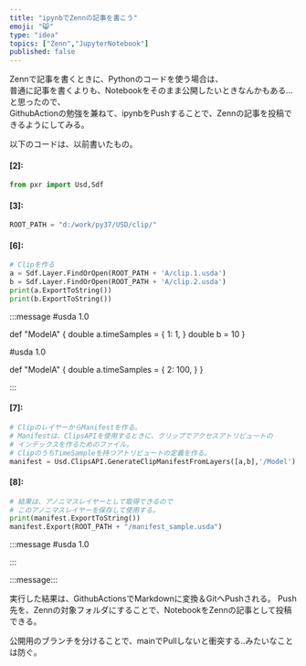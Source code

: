 ```yaml
---
title: "ipynbでZennの記事を書こう"
emoji: "😸"
type: "idea"
topics: ["Zenn","JupyterNotebook"]
published: false
---
```

Zennで記事を書くときに、Pythonのコードを使う場合は、  
普通に記事を書くよりも、Notebookをそのまま公開したいときなんかもある...と思ったので、  
GithubActionの勉強を兼ねて、ipynbをPushすることで、Zennの記事を投稿できるようにしてみる。  
  
以下のコードは、以前書いたもの。  


#### [2]:


```python
from pxr import Usd,Sdf
```


#### [3]:


```python
ROOT_PATH = "d:/work/py37/USD/clip/"
```


#### [6]:


```python
# Clipを作る
a = Sdf.Layer.FindOrOpen(ROOT_PATH + 'A/clip.1.usda')
b = Sdf.Layer.FindOrOpen(ROOT_PATH + 'A/clip.2.usda')
print(a.ExportToString())
print(b.ExportToString())
```

:::message
#usda 1.0

def "ModelA"
{
    double a.timeSamples = {
        1: 1,
    }
    double b = 10
}


#usda 1.0

def "ModelA"
{
    double a.timeSamples = {
        2: 100,
    }
}


:::


#### [7]:


```python
# ClipのレイヤーからManifestを作る。
# Manifestは、ClipsAPIを使用するときに、クリップでアクセスアトリビュートの
# インデックスを作るためのファイル。
# ClipのうちTimeSampleを持つアトリビュートの定義を作る。
manifest = Usd.ClipsAPI.GenerateClipManifestFromLayers([a,b],'/Model')
```


#### [8]:


```python
# 結果は、アノニマスレイヤーとして取得できるので
# このアノニマスレイヤーを保存して使用する。
print(manifest.ExportToString())
manifest.Export(ROOT_PATH + "/manifest_sample.usda")
```

:::message
#usda 1.0


:::

:::message:::


実行した結果は、GithubActionsでMarkdownに変換＆GitへPushされる。
Push先を、Zennの対象フォルダにすることで、NotebookをZennの記事として投稿できる。

公開用のブランチを分けることで、mainでPullしないと衝突する..みたいなことは防ぐ。
